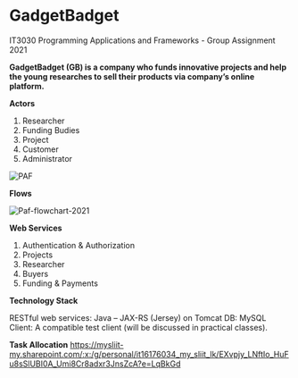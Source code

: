 
# GadgetBadget
IT3030 Programming Applications and Frameworks - Group Assignment 2021

**GadgetBadget (GB) is a company who funds innovative projects and help the young researches to
sell their products via company’s online platform.**

**Actors**
1. Researcher
2. Funding Budies
3. Project
4. Customer
5. Administrator

![PAF](https://user-images.githubusercontent.com/80050477/109996344-23a9c780-7d35-11eb-8b18-8d3f98b9f968.png)

**Flows**

![Paf-flowchart-2021](https://user-images.githubusercontent.com/36621544/110106149-530d1280-7dcf-11eb-8952-0faae4cfb7d3.png)


**Web Services**
1.	Authentication & Authorization
2.	Projects
3.	Researcher
4.	Buyers
5.	Funding & Payments

**Technology Stack**

RESTful web services: Java – JAX-RS (Jersey) on Tomcat
DB: MySQL
Client: A compatible test client (will be discussed in practical classes).

**Task Allocation**
https://mysliit-my.sharepoint.com/:x:/g/personal/it16176034_my_sliit_lk/EXvpjy_LNftIo_HuFu8sSlUBI0A_Umi8Cr8adxr3JnsZcA?e=LqBkGd
